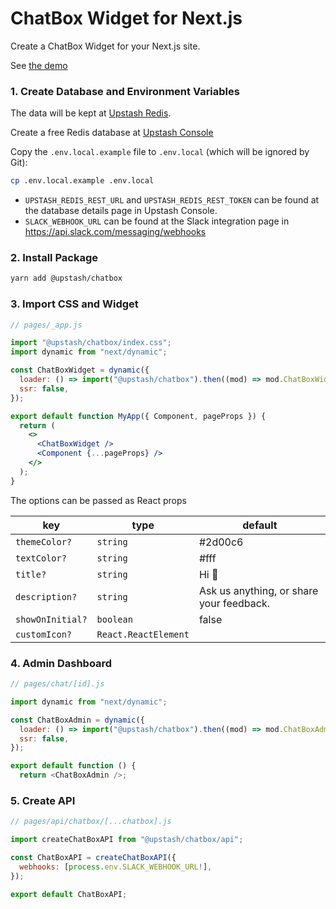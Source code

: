 # ChatBox Widget for Next.js

Create a ChatBox Widget for your Next.js site.

See [the demo](https://upstash-chatbox.vercel.app)

### 1. Create Database and Environment Variables

The data will be kept at [Upstash Redis](https://upstash.com).

Create a free Redis database at [Upstash Console](https://console.upstash.com)

Copy the `.env.local.example` file to `.env.local` (which will be ignored by
Git):

```bash
cp .env.local.example .env.local
```

- `UPSTASH_REDIS_REST_URL` and `UPSTASH_REDIS_REST_TOKEN` can be found at the
  database details page in Upstash Console.
- `SLACK_WEBHOOK_URL` can be found at the Slack integration page
  in https://api.slack.com/messaging/webhooks

### 2. Install Package

```bash
yarn add @upstash/chatbox
```

### 3. Import CSS and Widget

```jsx
// pages/_app.js

import "@upstash/chatbox/index.css";
import dynamic from "next/dynamic";

const ChatBoxWidget = dynamic({
  loader: () => import("@upstash/chatbox").then((mod) => mod.ChatBoxWidget),
  ssr: false,
});

export default function MyApp({ Component, pageProps }) {
  return (
    <>
      <ChatBoxWidget />
      <Component {...pageProps} />
    </>
  );
}
```

The options can be passed as React props

| key              | type                 | default                                  |
| ---------------- | -------------------- | ---------------------------------------- |
| `themeColor?`    | `string`             | #2d00c6                                  |
| `textColor?`     | `string`             | #fff                                     |
| `title?`         | `string`             | Hi 👋                                    |
| `description?`   | `string`             | Ask us anything, or share your feedback. |
| `showOnInitial?` | `boolean`            | false                                    |
| `customIcon?`    | `React.ReactElement` |                                          |

### 4. Admin Dashboard

```js
// pages/chat/[id].js

import dynamic from "next/dynamic";

const ChatBoxAdmin = dynamic({
  loader: () => import("@upstash/chatbox").then((mod) => mod.ChatBoxAdmin),
  ssr: false,
});

export default function () {
  return <ChatBoxAdmin />;
```

### 5. Create API

```js
// pages/api/chatbox/[...chatbox].js

import createChatBoxAPI from "@upstash/chatbox/api";

const ChatBoxAPI = createChatBoxAPI({
  webhooks: [process.env.SLACK_WEBHOOK_URL!],
});

export default ChatBoxAPI;
```
